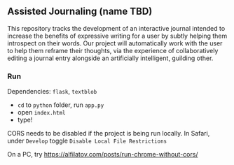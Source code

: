 ## Assisted Journaling (name TBD)
This repository tracks the development of an interactive journal intended to increase the benefits of expressive writing for a user by subtly helping them introspect on their words. Our project will automatically work with the user to help them reframe their thoughts, via the experience of collaboratively editing a journal entry alongside an artificially intelligent, guilding other.

### Run
Dependencies: `flask`, `textblob`
- `cd` to `python` folder, run `app.py`
- open `index.html`
- type!

CORS needs to be disabled if the project is being run locally. In Safari, under `Develop` toggle `Disable Local File Restrictions`

On a PC, try https://alfilatov.com/posts/run-chrome-without-cors/

